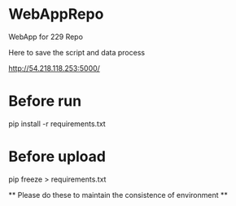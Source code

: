 # WebAppRepo
WebApp for 229 Repo

Here to save the script and data process


http://54.218.118.253:5000/

# Before run
pip install -r requirements.txt

# Before upload
pip freeze > requirements.txt

** Please do these to maintain the consistence of environment **
